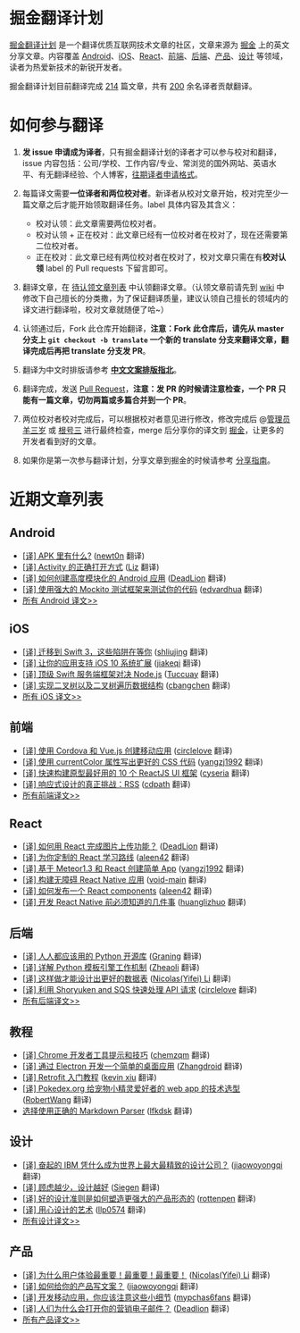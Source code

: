 # 掘金翻译计划

[掘金翻译计划](http://gold.xitu.io/#/tag/%E6%8E%98%E9%87%91%E7%BF%BB%E8%AF%91%E8%AE%A1%E5%88%92) 是一个翻译优质互联网技术文章的社区，文章来源为 [掘金](http://gold.xitu.io) 上的英文分享文章。内容覆盖 [Android](#android)、[iOS](#ios)、[React](#react)、[前端](#前端)、[后端](#后端)、[产品](#产品)、[设计](#设计) 等领域，读者为热爱新技术的新锐开发者。

掘金翻译计划目前翻译完成 [214](#近期文章列表) 篇文章，共有 [200](https://github.com/xitu/gold-miner/wiki/%E8%AF%91%E8%80%85%E7%A7%AF%E5%88%86%E8%A1%A8) 余名译者贡献翻译。

# 如何参与翻译

1. **发 issue 申请成为译者**，只有掘金翻译计划的译者才可以参与校对和翻译，issue 内容包括：公司/学校、工作内容/专业、常浏览的国外网站、英语水平、有无翻译经验、个人博客，[往期译者申请格式](https://github.com/xitu/gold-miner/issues/249)。

2. 每篇译文需要**一位译者和两位校对者**。新译者从校对文章开始，校对完至少一篇文章之后才能开始领取翻译任务。label 具体内容及其含义：
   
   * 校对认领：此文章需要两位校对者。
   * 校对认领 + 正在校对：此文章已经有一位校对者在校对了，现在还需要第二位校对者。
   * 正在校对：此文章已经有两位校对者在校对了，校对文章只需在有**校对认领** label 的 Pull requests 下留言即可。

3. 翻译文章，在 [待认领文章列表](https://github.com/xitu/gold-miner/issues?q=is%3Aissue+is%3Aopen+label%3A%E6%96%87%E7%AB%A0%E8%AE%A4%E9%A2%86) 中认领翻译文章。（认领文章前请先到 [wiki](https://github.com/xitu/gold-miner/wiki/译者擅长领域表) 中修改下自己擅长的分类撒，为了保证翻译质量，建议认领自己擅长的领域内的译文进行翻译啦，校对文章就随便了哈~）

4. 认领通过后，Fork 此仓库开始翻译，**注意：Fork 此仓库后，请先从 master 分支上 `git checkout -b translate` 一个新的 translate 分支来翻译文章，翻译完成后再把 translate 分支发 PR**。

5. 翻译为中文时排版请参考 **[中文文案排版指北](https://github.com/xitu/gold-miner/wiki/译文排版规则指北)**。

6. 翻译完成，发送 [Pull Request](https://github.com/xitu/gold-miner/pull/new/master)，**注意：发 PR 的时候请注意检查，一个 PR 只能有一篇文章，切勿两篇或多篇合并到一个 PR**。

7. 两位校对者校对完成后，可以根据校对者意见进行修改，修改完成后 @[管理员羊三岁](https://github.com/antonia0912) 或 [根号三](https://github.com/sqrthree) 进行最终检查，merge 后分享你的译文到 [掘金](http://gold.xitu.io)，让更多的开发者看到好的文章。

8. 如果你是第一次参与翻译计划，分享文章到掘金的时候请参考 [分享指南](share-guide.md)。

# 近期文章列表

## Android

* [[译] APK 里有什么?](https://gold.xitu.io/entry/57f9de43a22b9d005bf7fab0?utm_source=gold-miner&utm_medium=readme&utm_campaign=github) ([newt0n](https://github.com/newt0n) 翻译)
* [[译] Activity 的正确打开方式](https://gold.xitu.io/entry/57b9bfc3c4c9710061481310?utm_source=gold-miner&utm_medium=readme&utm_campaign=github) ([Liz](https://github.com/lizwangying/) 翻译)
* [[译] 如何创建高度模块化的 Android 应用](https://gold.xitu.io/entry/57b12cf4165abd00542a3ee1?utm_source=gold-miner&utm_medium=readme&utm_campaign=github) ([DeadLion](https://github.com/DeadLion/) 翻译)
* [[译] 使用强大的 Mockito 测试框架来测试你的代码](https://gold.xitu.io/entry/578f11aec4c971005e0caf82?utm_source=gold-miner&utm_medium=readme&utm_campaign=github) ([edvardhua](https://github.com/edvardHua/) 翻译)
* [所有 Android 译文>>](https://github.com/xitu/gold-miner/blob/master/android.md)


## iOS

* [[译] 迁移到 Swift 3，这些陷阱在等你](http://gold.xitu.io/entry/57f6fa03816dfa0056a4d782?utm_source=gold-miner&utm_medium=readme&utm_campaign=github) ([shliujing](https://github.com/shliujing) 翻译)
* [[译] 让你的应用支持 iOS 10 系统扩展](http://gold.xitu.io/entry/57eb20592e958a005457e038?utm_source=gold-miner&utm_medium=readme&utm_campaign=github) ([jiakeqi](https://github.com/jiakeqi) 翻译)
* [[译] 顶级 Swift 服务端框架对决 Node.js](http://gold.xitu.io/entry/57e296af0bd1d000570ee3b4?utm_source=gold-miner&utm_medium=readme&utm_campaign=github) ([Tuccuay](https://github.com/Tuccuay) 翻译)
* [[译] 实现二叉树以及二叉树遍历数据结构](http://gold.xitu.io/entry/57cd6b028ac24700645a789c?utm_source=gold-miner&utm_medium=readme&utm_campaign=github) ([cbangchen](https://github.com/cbangchen) 翻译)
* [所有 iOS 译文>>](https://github.com/xitu/gold-miner/blob/master/ios.md)

## 前端

* [[译] 使用 Cordova 和 Vue.js 创建移动应用](https://gold.xitu.io/entry/57ea26f5da2f600060e59c5e?utm_source=gold-miner&utm_medium=readme&utm_campaign=github) ([circlelove](https://github.com/circlelove) 翻译)
* [[译] 使用 currentColor 属性写出更好的 CSS 代码](https://gold.xitu.io/entry/57eb30bebf22ec0058898ee7?utm_source=gold-miner&utm_medium=readme&utm_campaign=github) ([yangzj1992](http://qcyoung.com) 翻译)
* [[译] 快速构建原型最好用的 10 个 ReactJS UI 框架](https://gold.xitu.io/entry/57ea0bc2a3413100624e62ff?utm_source=gold-miner&utm_medium=readme&utm_campaign=github) ([cyseria](https://github.com/cyseria) 翻译)
* [[译] 响应式设计的真正挑战：RSS](https://gold.xitu.io/entry/57d909170e3dd900694dc072?utm_source=gold-miner&utm_medium=readme&utm_campaign=github) ([cdpath](https://github.com/cdpath) 翻译)
* [所有前端译文>>](https://github.com/xitu/gold-miner/blob/master/front-end.md)


## React

* [[译] 如何用 React 完成图片上传功能？](https://gold.xitu.io/entry/57b923225bbb50005b794943?utm_source=gold-miner&utm_medium=readme&utm_campaign=github) ([DeadLion](https://github.com/DeadLion) 翻译)
* [[译] 为你定制的 React 学习路线](https://gold.xitu.io/entry/578375b85bbb5000610cc247?utm_source=gold-miner&utm_medium=readme&utm_campaign=github) ([aleen42](http://aleen42.github.io/pc.html) 翻译)
* [[译] 基于 Meteor1.3 和 React 创建简单 App](http://gold.xitu.io/entry/5732a5af79df540060df2e53?utm_source=gold-miner&utm_medium=readme&utm_campaign=github) ([yangzj1992](http://www.qcyoung.com/) 翻译)
* [[译] 构建无障碍 React Native 应用](http://gold.xitu.io/entry/56cc0ab299a6ce005a1c3b2b?utm_source=gold-miner&utm_medium=readme&utm_campaign=github) ([void-main](https://github.com/void-main) 翻译)
* [[译] 如何发布一个 React components](http://gold.xitu.io/entry/56ce8d1fc24aa800520f94e8?utm_source=gold-miner&utm_medium=readme&utm_campaign=github) ([aleen42](https://github.com/aleen42) 翻译)
* [[译] 开发 React Native 前必须知道的几件事](http://gold.xitu.io/entry/56cbf55cefa631005c441d9b?utm_source=gold-miner&utm_medium=readme&utm_campaign=github) ([huanglizhuo](https://github.com/huanglizhuo) 翻译)


## 后端

*  [[译] 人人都应该用的 Python 开源库](http://gold.xitu.io/entry/57ca8aab165abd0068e5097a?utm_source=gold-miner&utm_medium=readme&utm_campaign=github) ([Graning](https://github.com/Graning) 翻译)
*  [[译] 详解 Python 模板引擎工作机制](http://gold.xitu.io/entry/57b4609f6be3ff006a0c8ad3?utm_source=gold-miner&utm_medium=readme&utm_campaign=github) ([Zheaoli](https://github.com/Zheaoli) 翻译)
*  [[译] 这样做才能设计出更好的数据表](http://gold.xitu.io/entry/57af3cbc5bbb500062cb38a5?utm_source=gold-miner&utm_medium=readme&utm_campaign=github) ([Nicolas(Yifei) Li](https://github.com/yifili09) 翻译)
*  [[译] 利用 Shoryuken and SQS 快速处理 API 请求](http://gold.xitu.io/entry/57a14ac879bc44005497b433?utm_source=gold-miner&utm_medium=readme&utm_campaign=github) ([circlelove](https://github.com/circlelove) 翻译)
* [所有后端译文>>](https://github.com/xitu/gold-miner/blob/master/backend.md)

## 教程

* [[译] Chrome 开发者工具提示和技巧](http://gold.xitu.io/entry/56d56f4dc4c971005193ecec?utm_source=gold-miner&utm_medium=readme&utm_campaign=github) ([chemzqm](https://github.com/chemzqm) 翻译)
* [[译] 通过 Electron 开发一个简单的桌面应用](http://gold.xitu.io/entry/56aae5e4a633bd0257ae4ab8?utm_source=gold-miner&utm_medium=readme&utm_campaign=github) ([Zhangdroid](https://github.com/Zhangdroid) 翻译)
* [[译] Retrofit 入门教程](http://gold.xitu.io/entry/56cc4085128fe100580dd0ca?utm_source=gold-miner&utm_medium=readme&utm_campaign=github) ([kevin xiu](https://github.com/xiuweikang) 翻译)
* [[译] Pokedex.org 给宠物小精灵爱好者的 web app 的技术选型](http://gold.xitu.io/entry/56cebb8edf0eea79dc7c1ff0?utm_source=gold-miner&utm_medium=readme&utm_campaign=github) ([RobertWang](https://github.com/RobertWang) 翻译)
* [选择使用正确的 Markdown Parser](http://gold.xitu.io/entry/56ce79db1532bc0053728c2f?utm_source=gold-miner&utm_medium=readme&utm_campaign=github) ([lfkdsk](https://github.com/lfkdsk) 翻译)


## 设计
  
* [[译] 奋起的 IBM 凭什么成为世界上最大最精致的设计公司？](http://gold.xitu.io/entry/57e8c99b8ac247005bd929a6?utm_source=gold-miner&utm_medium=readme&utm_campaign=github) ([jiaowoyongqi](https://github.com/jiaowoyongqi) 翻译)
* [[译] 顾虑越少，设计越好](http://gold.xitu.io/entry/57df4d04a0bb9f0058a4429d?utm_source=gold-miner&utm_medium=readme&utm_campaign=github) ([Siegen](https://github.com/siegeout) 翻译)
* [[译] 好的设计准则是如何塑造更强大的产品形态的](http://gold.xitu.io/entry/57db572ed203090069d2e201?utm_source=gold-miner&utm_medium=readme&utm_campaign=github) ([rottenpen](https://github.com/rottenpen) 翻译)
* [[译] 用心设计的艺术](http://gold.xitu.io/entry/57d6bd1bd20309006a08e25e?utm_source=gold-miner&utm_medium=readme&utm_campaign=github) ([llp0574](https://github.com/llp0574) 翻译)
* [所有设计译文>>](https://github.com/xitu/gold-miner/blob/master/design.md)


## 产品

* [[译] 为什么用户体验最重要！最重要！最重要！](http://gold.xitu.io/entry/57e388ef5bbb50005d3c97d9?utm_source=gold-miner&utm_medium=readme&utm_campaign=github) ([Nicolas(Yifei) Li](https://github.com/yifili09) 翻译)
* [[译] 如何给你的产品写文案？](http://gold.xitu.io/entry/57d3a12067f3560057d58eba?utm_source=gold-miner&utm_medium=readme&utm_campaign=github) ([jiaowoyongqi](https://github.com/jiaowoyongqi) 翻译)
* [[译] 开发移动应用，你应该注意这些小细节](http://gold.xitu.io/entry/57d2d60667f3560057d0cd85?utm_source=gold-miner&utm_medium=readme&utm_campaign=github) ([mypchas6fans](https://github.com/mypchas6fans) 翻译)
* [[译] 人们为什么会打开你的营销电子邮件？](http://gold.xitu.io/entry/57d170f82e958a00544ebf7c?utm_source=gold-miner&utm_medium=readme&utm_campaign=github) ([Deadlion](https://github.com/Deadlion) 翻译)
* [所有产品译文>>](https://github.com/xitu/gold-miner/blob/master/product.md)

